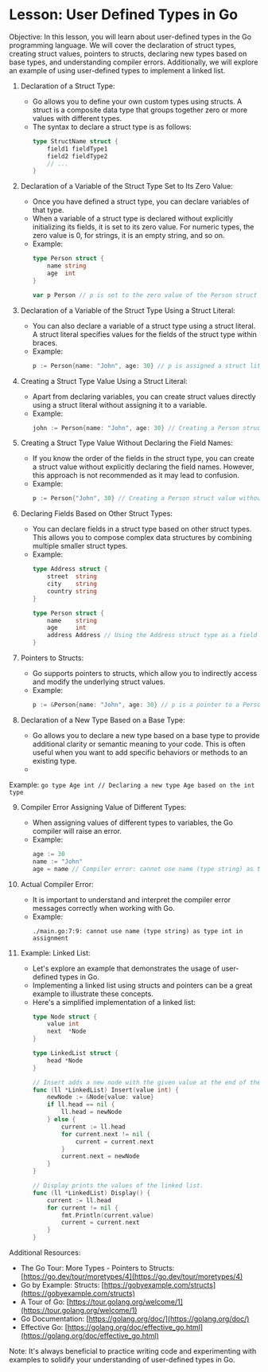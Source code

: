 # Lesson: User Defined Types in Go

Objective: In this lesson, you will learn about user-defined types in the Go programming language. We will cover the declaration of struct types, creating struct values, pointers to structs, declaring new types based on base types, and understanding compiler errors. Additionally, we will explore an example of using user-defined types to implement a linked list.

1. Declaration of a Struct Type:
   - Go allows you to define your own custom types using structs. A struct is a composite data type that groups together zero or more values with different types.
   - The syntax to declare a struct type is as follows:
     ```go
     type StructName struct {
         field1 fieldType1
         field2 fieldType2
         // ...
     }
     ```

2. Declaration of a Variable of the Struct Type Set to Its Zero Value:
   - Once you have defined a struct type, you can declare variables of that type.
   - When a variable of a struct type is declared without explicitly initializing its fields, it is set to its zero value. For numeric types, the zero value is 0, for strings, it is an empty string, and so on.
   - Example:
     ```go
     type Person struct {
         name string
         age  int
     }
     
     var p Person // p is set to the zero value of the Person struct type
     ```

3. Declaration of a Variable of the Struct Type Using a Struct Literal:
   - You can also declare a variable of a struct type using a struct literal. A struct literal specifies values for the fields of the struct type within braces.
   - Example:
     ```go
     p := Person{name: "John", age: 30} // p is assigned a struct literal with specific field values
     ```

4. Creating a Struct Type Value Using a Struct Literal:
   - Apart from declaring variables, you can create struct values directly using a struct literal without assigning it to a variable.
   - Example:
     ```go
     john := Person{name: "John", age: 30} // Creating a Person struct value without assigning it to a variable
     ```

5. Creating a Struct Type Value Without Declaring the Field Names:
   - If you know the order of the fields in the struct type, you can create a struct value without explicitly declaring the field names. However, this approach is not recommended as it may lead to confusion.
   - Example:
     ```go
     p := Person{"John", 30} // Creating a Person struct value without declaring field names
     ```

6. Declaring Fields Based on Other Struct Types:
   - You can declare fields in a struct type based on other struct types. This allows you to compose complex data structures by combining multiple smaller struct types.
   - Example:
     ```go
     type Address struct {
         street  string
         city    string
         country string
     }
     
     type Person struct {
         name    string
         age     int
         address Address // Using the Address struct type as a field in the Person struct type
     }
     ```

7. Pointers to Structs:
   - Go supports pointers to structs, which allow you to indirectly access and modify the underlying struct values.
   - Example:
     ```go
     p := &Person{name: "John", age: 30} // p is a pointer to a Person struct
     ```

8. Declaration of a New Type Based on a Base Type:
   - Go allows you to declare a new type based on a base type to provide additional clarity or semantic meaning to your code. This is often useful when you want to add specific behaviors or methods to an existing type.
   -

 Example:
     ```go
     type Age int // Declaring a new type Age based on the int type
     ```

9. Compiler Error Assigning Value of Different Types:
   - When assigning values of different types to variables, the Go compiler will raise an error.
   - Example:
     ```go
     age := 30
     name := "John"
     age = name // Compiler error: cannot use name (type string) as type int in assignment
     ```

10. Actual Compiler Error:
    - It is important to understand and interpret the compiler error messages correctly when working with Go.
    - Example:
      ```
      ./main.go:7:9: cannot use name (type string) as type int in assignment
      ```

11. Example: Linked List:
    - Let's explore an example that demonstrates the usage of user-defined types in Go.
    - Implementing a linked list using structs and pointers can be a great example to illustrate these concepts.
    - Here's a simplified implementation of a linked list:
      ```go
      type Node struct {
          value int
          next  *Node
      }
      
      type LinkedList struct {
          head *Node
      }
      
      // Insert adds a new node with the given value at the end of the linked list.
      func (ll *LinkedList) Insert(value int) {
          newNode := &Node{value: value}
          if ll.head == nil {
              ll.head = newNode
          } else {
              current := ll.head
              for current.next != nil {
                  current = current.next
              }
              current.next = newNode
          }
      }
      
      // Display prints the values of the linked list.
      func (ll *LinkedList) Display() {
          current := ll.head
          for current != nil {
              fmt.Println(current.value)
              current = current.next
          }
      }
      ```

Additional Resources:
- The Go Tour: More Types - Pointers to Structs: [https://go.dev/tour/moretypes/4](https://go.dev/tour/moretypes/4)
- Go by Example: Structs: [https://gobyexample.com/structs](https://gobyexample.com/structs)
- A Tour of Go: [https://tour.golang.org/welcome/1](https://tour.golang.org/welcome/1)
- Go Documentation: [https://golang.org/doc/](https://golang.org/doc/)
- Effective Go: [https://golang.org/doc/effective_go.html](https://golang.org/doc/effective_go.html)

Note: It's always beneficial to practice writing code and experimenting with examples to solidify your understanding of user-defined types in Go.